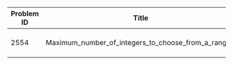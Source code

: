 | Problem ID | Title | Difficulty | Reference
| --- | --- | --- | ---
| 2554 | Maximum_number_of_integers_to_choose_from_a_range_i | Easy | https://leetcode.com/problems/maximum-number-of-integers-to-choose-from-a-range-i/
